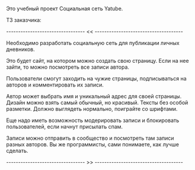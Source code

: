 Это учебный проект Социальная сеть Yatube.

ТЗ заказчика:

--------------------------------- << -------------------------------------


Необходимо разработать социальную сеть для публикации личных дневников.

Это будет сайт, на котором можно создать свою страницу. Если на нее зайти,
то можно посмотреть все записи автора.

Пользователи смогут заходить на чужие страницы, подписываться на авторов и
комментировать их записи.

Автор может выбрать имя и уникальный адрес для своей страницы.
Дизайн можно взять самый обычный, но красивый. Тексты без особой разметки.
Должно выглядеть нормально, поиграйте со шрифтами.

Еще надо иметь возможность модерировать записи и блокировать пользователей,
если начнут присылать спам.

Записи можно отправить в сообщество и посмотреть там записи разных авторов.
Вы же программисты, сами понимаете, как лучше сделать.


--------------------------------- >> -------------------------------------